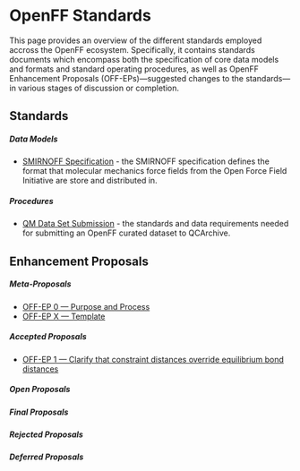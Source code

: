# OpenFF Standards

This page provides an overview of the different standards employed accross the OpenFF ecosystem. Specifically, it 
contains standards documents which encompass both the specification of core data models and formats and standard 
operating procedures, as well as OpenFF Enhancement Proposals (OFF-EPs)—suggested changes to the standards—in various 
stages of discussion or completion.

## Standards

##### Data Models

* [SMIRNOFF Specification](standards/smirnoff.md) - the SMIRNOFF specification defines the format that molecular 
  mechanics force fields from the Open Force Field Initiative are store and distributed in.

##### Procedures
  
* [QM Data Set Submission](standards/qm-data-submission.md) - the standards and data requirements needed for submitting 
  an OpenFF curated dataset to QCArchive.

## Enhancement Proposals

##### Meta-Proposals

* [OFF-EP 0 &mdash; Purpose and Process](enhancement-proposals/off-ep-0000.md)
* [OFF-EP X &mdash; Template](enhancement-proposals/off-ep-template.md)

##### Accepted Proposals

* [OFF-EP 1 &mdash; Clarify that constraint distances override equilibrium bond distances](enhancement-proposals/off-ep-0001.md)

##### Open Proposals

##### Final Proposals

##### Rejected Proposals

##### Deferred Proposals
